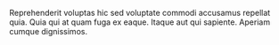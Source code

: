 Reprehenderit voluptas hic sed voluptate commodi accusamus repellat quia. Quia qui at quam fuga ex eaque. Itaque aut qui sapiente. Aperiam cumque dignissimos.